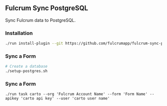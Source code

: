## Fulcrum Sync PostgreSQL

Sync Fulcrum data to PostgreSQL.

### Installation

```sh
./run install-plugin --git https://github.com/fulcrumapp/fulcrum-sync-postgres
```

### Sync a Form

```sh
# Create a database
./setup-postgres.sh
```

### Sync a Form

```
./run task carto --org 'Fulcrum Account Name' --form 'Form Name' --apikey 'carto api key' --user 'carto user name'
```
